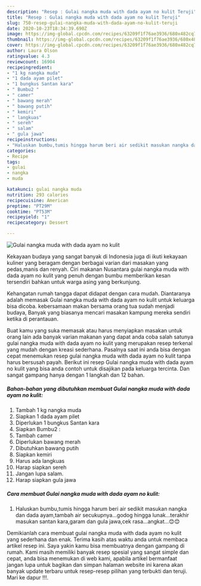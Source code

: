 ```yaml
---
description: "Resep : Gulai nangka muda with dada ayam no kulit Teruji"
title: "Resep : Gulai nangka muda with dada ayam no kulit Teruji"
slug: 750-resep-gulai-nangka-muda-with-dada-ayam-no-kulit-teruji
date: 2020-10-23T18:34:39.690Z
image: https://img-global.cpcdn.com/recipes/63209f1f76ae3936/680x482cq70/gulai-nangka-muda-with-dada-ayam-no-kulit-foto-resep-utama.jpg
thumbnail: https://img-global.cpcdn.com/recipes/63209f1f76ae3936/680x482cq70/gulai-nangka-muda-with-dada-ayam-no-kulit-foto-resep-utama.jpg
cover: https://img-global.cpcdn.com/recipes/63209f1f76ae3936/680x482cq70/gulai-nangka-muda-with-dada-ayam-no-kulit-foto-resep-utama.jpg
author: Laura Olson
ratingvalue: 4.3
reviewcount: 16904
recipeingredient:
- "1 kg nangka muda"
- "1 dada ayam pilet"
- "1 bungkus Santan kara"
- " Bumbu2 "
- " camer"
- " bawang merah"
- " bawang putih"
- " kemiri"
- " langkuas"
- " sereh"
- " salam"
- " gula jawa"
recipeinstructions:
- "Haluskan bumbu,tumis hingga harum beri air sedikit masukan nangka dan dada ayam,tambah air secukupnya...godog hingga lunak...terakhir masukan santan kara,garam dan gula jawa,cek rasa...angkat...😊😊"
categories:
- Recipe
tags:
- gulai
- nangka
- muda

katakunci: gulai nangka muda 
nutrition: 293 calories
recipecuisine: American
preptime: "PT29M"
cooktime: "PT53M"
recipeyield: "1"
recipecategory: Dessert

---
```



![Gulai nangka muda with dada ayam no kulit](https://img-global.cpcdn.com/recipes/63209f1f76ae3936/680x482cq70/gulai-nangka-muda-with-dada-ayam-no-kulit-foto-resep-utama.jpg)

Kekayaan budaya yang sangat banyak di Indonesia juga di ikuti kekayaan kuliner yang beragam dengan berbagai varian dari masakan yang pedas,manis dan renyah. Ciri makanan Nusantara gulai nangka muda with dada ayam no kulit yang penuh dengan bumbu memberikan kesan tersendiri bahkan untuk warga asing yang berkunjung.


Kehangatan rumah tangga dapat didapat dengan cara mudah. Diantaranya adalah memasak Gulai nangka muda with dada ayam no kulit untuk keluarga bisa dicoba. kebersamaan makan bersama orang tua sudah menjadi budaya, Banyak yang biasanya mencari masakan kampung mereka sendiri ketika di perantauan.



Buat kamu yang suka memasak atau harus menyiapkan masakan untuk orang lain ada banyak varian makanan yang dapat anda coba salah satunya gulai nangka muda with dada ayam no kulit yang merupakan resep terkenal yang mudah dengan kreasi sederhana. Pasalnya saat ini anda bisa dengan cepat menemukan resep gulai nangka muda with dada ayam no kulit tanpa harus bersusah payah.
Berikut ini resep Gulai nangka muda with dada ayam no kulit yang bisa anda contoh untuk disajikan pada keluarga tercinta. Dan sangat gampang hanya dengan 1 langkah dan 12 bahan.


<!--inarticleads1-->

##### Bahan-bahan yang dibutuhkan membuat Gulai nangka muda with dada ayam no kulit:

1. Tambah 1 kg nangka muda
1. Siapkan 1 dada ayam pilet
1. Diperlukan 1 bungkus Santan kara
1. Siapkan  Bumbu2 :
1. Tambah  camer
1. Diperlukan  bawang merah
1. Dibutuhkan  bawang putih
1. Siapkan  kemiri
1. Harus ada  langkuas
1. Harap siapkan  sereh
1. Jangan lupa  salam.
1. Harap siapkan  gula jawa




<!--inarticleads2-->

##### Cara membuat  Gulai nangka muda with dada ayam no kulit:

1. Haluskan bumbu,tumis hingga harum beri air sedikit masukan nangka dan dada ayam,tambah air secukupnya...godog hingga lunak...terakhir masukan santan kara,garam dan gula jawa,cek rasa...angkat...😊😊




Demikianlah cara membuat gulai nangka muda with dada ayam no kulit yang sederhana dan enak. Terima kasih atas waktu anda untuk membaca artikel resep ini. Saya yakin kamu bisa membuatnya dengan gampang di rumah. Kami masih memiliki banyak resep spesial yang sangat simple dan cepat, anda bisa menemukan di web kami, apabila artikel bermanfaat jangan lupa untuk bagikan dan simpan halaman website ini karena akan banyak update terbaru untuk resep-resep pilihan yang terbukti dan teruji. Mari ke dapur !!!. 
